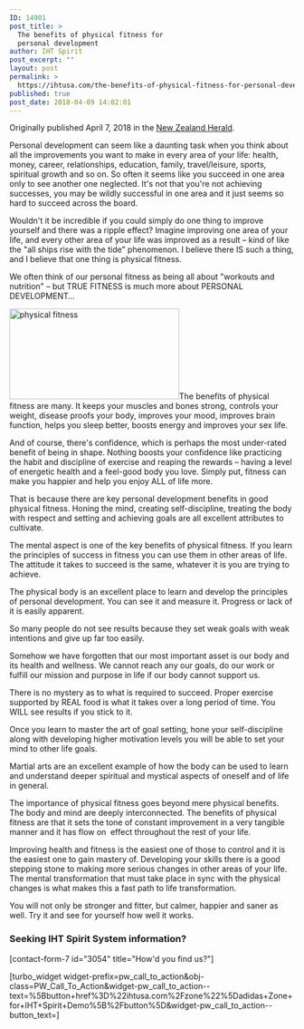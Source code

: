 ```yaml
---
ID: 14901
post_title: >
  The benefits of physical fitness for
  personal development
author: IHT Spirit
post_excerpt: ""
layout: post
permalink: >
  https://ihtusa.com/the-benefits-of-physical-fitness-for-personal-development/
published: true
post_date: 2018-04-09 14:02:01
---
```

Originally published April 7, 2018 in the <a href="http://popl.ink/T4RZGw">New Zealand Herald</a>.
<p class="element element-paragraph">Personal development can seem like a daunting task when you think about all the improvements you want to make in every area of your life: health, money, career, relationships, education, family, travel/leisure, sports, spiritual growth and so on. So often it seems like you succeed in one area only to see another one neglected. It's not that you're not achieving successes, you may be wildly successful in one area and it just seems so hard to succeed across the board.</p>
<p class="element element-paragraph">Wouldn't it be incredible if you could simply do one thing to improve yourself and there was a ripple effect? Imagine improving one area of your life, and every other area of your life was improved as a result – kind of like the "all ships rise with the tide" phenomenon. I believe there IS such a thing, and I believe that one thing is physical fitness.</p>
<p class="element element-paragraph">We often think of our personal fitness as being all about "workouts and nutrition" – but TRUE FITNESS is much more about PERSONAL DEVELOPMENT…</p>
<p class="element element-paragraph"><!--more--><a href="https://ihtusa.com/wp-content/uploads/2018/04/YPJ42OPWGNER3OMND7TPNUCKM4.jpg"><img class="alignright wp-image-14902 size-medium" src="https://ihtusa.com/wp-content/uploads/2018/04/YPJ42OPWGNER3OMND7TPNUCKM4-300x160.jpg" alt="physical fitness" width="300" height="160" /></a>The benefits of physical fitness are many. It keeps your muscles and bones strong, controls your weight, disease proofs your body, improves your mood, improves brain function, helps you sleep better, boosts energy and improves your sex life.</p>

<div class="ad-container has-text max-width-300 max-width-300">And of course, there's confidence, which is perhaps the most under-rated benefit of being in shape. Nothing boosts your confidence like practicing the habit and discipline of exercise and reaping the rewards – having a level of energetic health and a feel-good body you love. Simply put, fitness can make you happier and help you enjoy ALL of life more.</div>
<p class="element element-paragraph">That is because there are key personal development benefits in good physical fitness. Honing the mind, creating self-discipline, treating the body with respect and setting and achieving goals are all excellent attributes to cultivate.</p>
<p class="element element-paragraph">The mental aspect is one of the key benefits of physical fitness. If you learn the principles of success in fitness you can use them in other areas of life. The attitude it takes to succeed is the same, whatever it is you are trying to achieve.</p>
The physical body is an excellent place to learn and develop the principles of personal development. You can see it and measure it. Progress or lack of it is easily apparent.

So many people do not see results because they set weak goals with weak intentions and give up far too easily.

Somehow we have forgotten that our most important asset is our body and its health and wellness. We cannot reach any our goals, do our work or fulfill our mission and purpose in life if our body cannot support us.

There is no mystery as to what is required to succeed. Proper exercise supported by REAL food is what it takes over a long period of time. You WILL see results if you stick to it.

Once you learn to master the art of goal setting, hone your self-discipline along with developing higher motivation levels you will be able to set your mind to other life goals.

Martial arts are an excellent example of how the body can be used to learn and understand deeper spiritual and mystical aspects of oneself and of life in general.

The importance of physical fitness goes beyond mere physical benefits. The body and mind are deeply interconnected. The benefits of physical fitness are that it sets the tone of constant improvement in a very tangible manner and it has flow on  effect throughout the rest of your life.

Improving health and fitness is the easiest one of those to control and it is the easiest one to gain mastery of. Developing your skills there is a good stepping stone to making more serious changes in other areas of your life. The mental transformation that must take place in sync with the physical changes is what makes this a fast path to life transformation.

You will not only be stronger and fitter, but calmer, happier and saner as well. Try it and see for yourself how well it works.
<h3><strong>Seeking IHT Spirit System information?</strong></h3>
[contact-form-7 id="3054" title="How'd you find us?"]

[turbo_widget widget-prefix=pw_call_to_action&obj-class=PW_Call_To_Action&widget-pw_call_to_action--text=%5Bbutton+href%3D%22ihtusa.com%2Fzone%22%5Dadidas+Zone+for+IHT+Spirit+Demo%5B%2Fbutton%5D&widget-pw_call_to_action--button_text=]